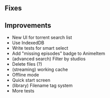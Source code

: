 ## Fixes

## Improvements

- New UI for torrent search list
- Use IndexedDB
- Write tests for smart select
- Add "missing episodes" badge to AnimeItem
- (advanced search) Filter by studios
- Delete files (?)
- (streaming) working cache
- Offline mode
- Quick start screen
- (library) Filename tag system
- More tests
